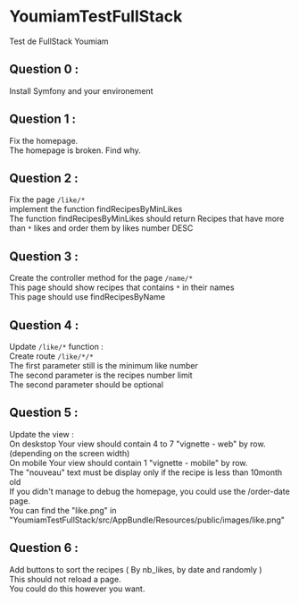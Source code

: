 YoumiamTestFullStack
====================

Test de FullStack Youmiam

## Question 0 :
Install Symfony and your environement    

## Question 1 : 
Fix the homepage.    
The homepage is broken. Find why.    

## Question 2 : 
Fix the page `/like/*`   
implement the function findRecipesByMinLikes    
The function findRecipesByMinLikes should return Recipes that have more than `*` likes and order them by likes number DESC    

## Question 3 : 
Create the controller method for the page `/name/*`   
This page should show recipes that contains `*` in their names    
This page should use findRecipesByName    

## Question 4 : 
Update `/like/*` function :     
Create route `/like/*/*`    
The first parameter still is the minimum like number    
The second parameter is the recipes number limit    
The second parameter should be optional    

## Question 5 : 
Update the view :     
On deskstop Your view should contain 4 to 7 "vignette - web" by row. (depending on the screen width)    
On mobile Your view should contain 1 "vignette - mobile" by row.    
The "nouveau" text must be display only if the recipe is less than 10month old    
If you didn't manage to debug the homepage, you could use the /order-date page.     
You can find the "like.png" in "YoumiamTestFullStack/src/AppBundle/Resources/public/images/like.png"    

## Question 6 : 
Add buttons to sort the recipes ( By nb_likes, by date and randomly )    
This should not reload a page.    
You could do this however you want.    
